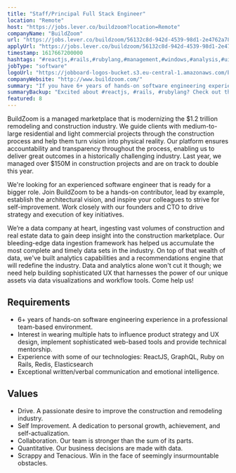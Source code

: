 ```yaml
---
title: "Staff/Principal Full Stack Engineer"
location: "Remote"
host: "https://jobs.lever.co/buildzoom?location=Remote"
companyName: "BuildZoom"
url: "https://jobs.lever.co/buildzoom/56132c8d-942d-4539-98d1-2e4762a783ff"
applyUrl: "https://jobs.lever.co/buildzoom/56132c8d-942d-4539-98d1-2e4762a783ff/apply"
timestamp: 1617667200000
hashtags: "#reactjs,#rails,#rubylang,#management,#windows,#analysis,#ui/ux,#redis,#elasticsearch"
jobType: "software"
logoUrl: "https://jobboard-logos-bucket.s3.eu-central-1.amazonaws.com/buildzoom"
companyWebsite: "http://www.buildzoom.com/"
summary: "If you have 6+ years of hands-on software engineering experience in a professional team-based environment, BuildZoom is looking for someone with your skillset."
summaryBackup: "Excited about #reactjs, #rails, #rubylang? Check out this job post!"
featured: 8
---
```


BuildZoom is a managed marketplace that is modernizing the $1.2 trillion remodeling and construction industry. We guide clients with medium-to-large residential and light commercial projects through the construction process and help them turn vision into physical reality. Our platform ensures accountability and transparency throughout the process, enabling us to deliver great outcomes in a historically challenging industry. Last year, we managed over $150M in construction projects and are on track to double this year.

We're looking for an experienced software engineer that is ready for a bigger role. Join BuildZoom to be a hands-on contributor, lead by example, establish the architectural vision, and inspire your colleagues to strive for self-improvement. Work closely with our founders and CTO to drive strategy and execution of key initiatives.

We’re a data company at heart, ingesting vast volumes of construction and real estate data to gain deep insight into the construction marketplace. Our bleeding-edge data ingestion framework has helped us accumulate the most complete and timely data sets in the industry. On top of that wealth of data, we've built analytics capabilities and a recommendations engine that will redefine the industry. Data and analytics alone won't cut it though; we need help building sophisticated UX that harnesses the power of our unique assets via data visualizations and workflow tools. Come help us!

## Requirements

*   6+ years of hands-on software engineering experience in a professional team-based environment.
*   Interest in wearing multiple hats to influence product strategy and UX design, implement sophisticated web-based tools and provide technical mentorship.
*   Experience with some of our technologies: ReactJS, GraphQL, Ruby on Rails, Redis, Elasticsearch
*   Exceptional written/verbal communication and emotional intelligence.

## Values

*   Drive. A passionate desire to improve the construction and remodeling industry.
*   Self Improvement. A dedication to personal growth, achievement, and self-actualization.
*   Collaboration. Our team is stronger than the sum of its parts.
*   Quantitative. Our business decisions are made with data.
*   Scrappy and Tenacious. Win in the face of seemingly insurmountable obstacles.
